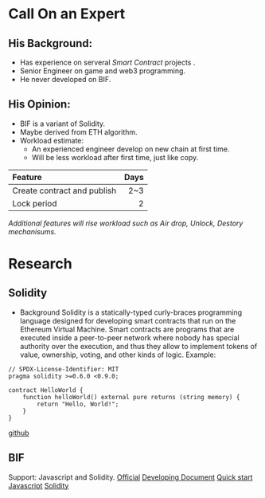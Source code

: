 # Call On an Expert
## His Background:
* Has experience on serveral *Smart Contract* projects .
* Senior Engineer on game and web3 programming.
* He never developed on BIF.

## His Opinion:
* BIF is a variant of Solidity.
* Maybe derived from ETH algorithm.
* Workload estimate:
  - An experienced engineer develop on new chain at first time.
  - Will be less workload after first time, just like copy.

|Feature                   |    Days                       |
|:----------------------------|---------------------------------:|
|Create contract and publish    |2~3                              |
|Lock period                    |2|
*Additional features will rise workload such as Air drop, Unlock, Destory mechanisums.*


# Research
## Solidity
* Background
Solidity is a statically-typed curly-braces programming language designed for developing smart contracts that run on the Ethereum Virtual Machine. Smart contracts are programs that are executed inside a peer-to-peer network where nobody has special authority over the execution, and thus they allow to implement tokens of value, ownership, voting, and other kinds of logic.
Example:
```solidity
// SPDX-License-Identifier: MIT
pragma solidity >=0.6.0 <0.9.0;

contract HelloWorld {
    function helloWorld() external pure returns (string memory) {
        return "Hello, World!";
    }
}
```
[github](https://github.com/ethereum/solidity)

## BIF
Support: Javascript and Solidity.
[Official](https://bitfactory.cn/)
[Developing Document](https://bif-doc.readthedocs.io/zh_CN/latest/index.html)
[Quick start](https://bif-doc.readthedocs.io/zh_CN/latest/app/quick_start.html)
[Javascript](https://bif-doc.readthedocs.io/zh_CN/latest/app/javascript.html)
[Solidity](https://bif-doc.readthedocs.io/zh_CN/latest/app/solidity.html)
